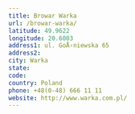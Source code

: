 ```yaml
---
title: Browar Warka
url: /browar-warka/
latitude: 49.9622
longitude: 20.6003
address1: ul. GoÅ›niewska 65
address2: 
city: Warka
state: 
code: 
country: Poland
phone: +48(0-48) 666 11 11
website: http://www.warka.com.pl/
---
```


